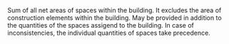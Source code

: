 Sum of all net areas of spaces within the building. It excludes the area of construction elements within the building. May be provided in addition to the quantities of the spaces assigend to the building. In case of inconsistencies, the individual quantities of spaces take precedence.
